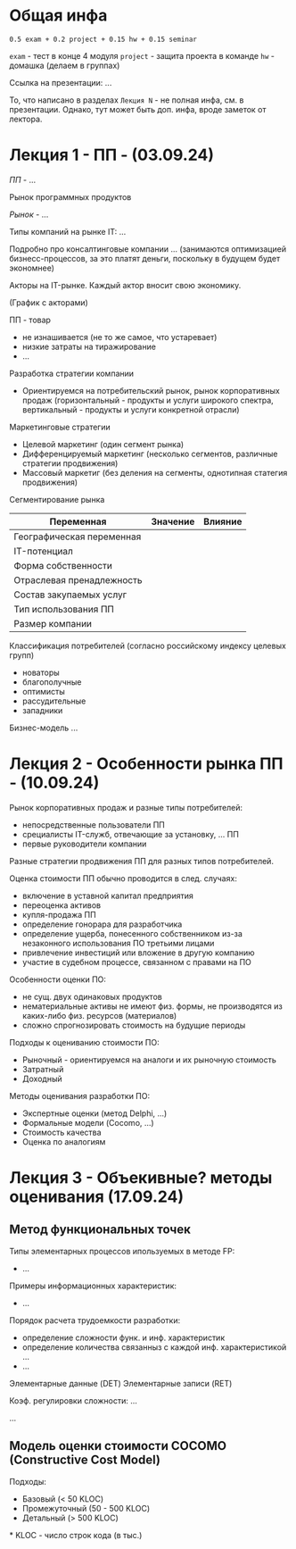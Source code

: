 # Общая инфа

`0.5 exam + 0.2 project + 0.15 hw + 0.15 seminar`

`exam` - тест в конце 4 модуля
`project` - защита проекта в команде
`hw` - домашка (делаем в группах)

Ссылка на презентации: ...

То, что написано в разделах `Лекция N` - не полная инфа, см. в презентации. Однако, тут может быть доп. инфа, вроде заметок от лектора.
# Лекция 1 - ПП - (03.09.24)

_ПП_ - ...

Рынок программных продуктов

_Рынок_ - ...

Типы компаний на рынке IT: ...

Подробно про консалтинговые компании ... (занимаются оптимизацией бизнесс-процессов, за это платят деньги, поскольку в будущем будет экономнее)

Акторы на IT-рынке. Каждый актор вносит свою экономику.

(График с акторами)

ПП - товар
- не изнашивается (не то же самое, что устаревает)
- низкие затраты на тиражирование
- ...

Разработка стратегии компании
- Ориентируемся на потребительский рынок, рынок корпоративных продаж (горизонтальный - продукты и услуги широкого спектра, вертикальный - продукты и услуги конкретной отрасли)

Маркетинговые стратегии
- Целевой маркетинг (один сегмент рынка)
- Дифференцируемый маркетинг (несколько сегментов, различные стратегии продвижения)
- Массовый маркетиг (без деления на сегменты, однотипная статегия продвижения)

Сегментирование рынка

| Переменная                | Значение | Влияние |
| ------------------------- | -------- | ------- |
| Географическая переменная |          |         |
| IT-потенциал              |          |         |
| Форма собственности       |          |         |
| Отраслевая пренадлежность |          |         |
| Состав закупаемых услуг   |          |         |
| Тип использования ПП      |          |         |
| Размер компании           |          |         |

Классификация потребителей (согласно российскому индексу целевых групп)
- новаторы
- благополучные
- оптимисты
- рассудительные
- западники

Бизнес-модель ...
# Лекция 2 - Особенности рынка ПП - (10.09.24)

Рынок корпоративных продаж и разные типы потребителей:
- непосредственные пользователи ПП
- срециалисты IT-служб, отвечающие за установку, ... ПП
- первые руководители компании

Разные стратегии продвижения ПП для разных типов потребителей.

Оценка стоимости ПП обычно проводится в след. случаях:
- включение в уставной капитал предприятия
- переоценка активов
- купля-продажа ПП
- определение гонорара для разработчика
- определение ущерба, понесенного собственником из-за незаконного использования ПО третьими лицами
- привлечение инвестиций или вложение в другую компанию
- участие в судебном процессе, связанном с правами на ПО

Особенности оценки ПО:
- не сущ. двух одинаковых продуктов
- нематериальные активы не имеют физ. формы, не производятся из каких-либо физ. ресурсов (материалов)
- сложно спрогнозировать стоимость на будущие периоды

Подходы к оцениванию стоимости ПО:
- Рыночный - ориентируемся на аналоги и их рыночную стоимость
- Затратный
- Доходный

Методы оценивания разработки ПО:
- Экспертные оценки (метод Delphi, ...)
- Формальные модели (Cocomo, ...)
- Стоимость качества
- Оценка по аналогиям

# Лекция 3 - Объекивные? методы оценивания (17.09.24)

## Метод функциональных точек

Типы элементарных процессов ипользуемых в методе FP:
- ...

Примеры информационных характеристик:
- ...

Порядок расчета трудоемкости разработки:
- определение сложности функ. и инф. характеристик
- определение количества связанныз  с каждой инф. характеристикой ...
- ...

Элементарные данные (DET)
Элементарные записи (RET)

Коэф. регулировки сложности:
...

...
## Модель оценки стоимости COCOMO (Constructive Cost Model)

Подходы:
- Базовый (< 50 KLOC)
- Промежуточный (50 - 500 KLOC)
- Детальный (> 500 KLOC)

\* KLOC - число строк кода (в тыс.)